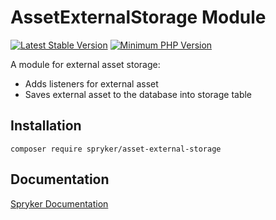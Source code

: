 # AssetExternalStorage Module
[![Latest Stable Version](https://poser.pugx.org/spryker/asset-external-storage/v/stable.svg)](https://packagist.org/packages/spryker/asset-external-storage)
[![Minimum PHP Version](https://img.shields.io/badge/php-%3E%3D%207.4-8892BF.svg)](https://php.net/)

A module for external asset storage:

* Adds listeners for external asset
* Saves external asset to the database into storage table

## Installation

```
composer require spryker/asset-external-storage
```

## Documentation

[Spryker Documentation](https://academy.spryker.com/developing_with_spryker/module_guide/modules.html)
